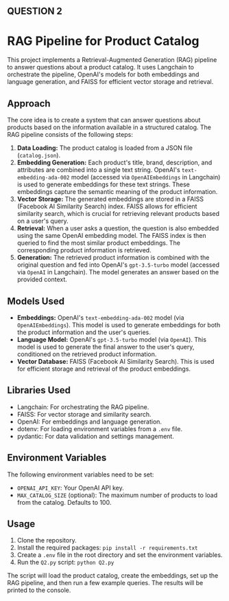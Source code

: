 
## **QUESTION 2** 
# RAG Pipeline for Product Catalog

This project implements a Retrieval-Augmented Generation (RAG) pipeline to answer questions about a product catalog. It uses Langchain to orchestrate the pipeline, OpenAI's models for both embeddings and language generation, and FAISS for efficient vector storage and retrieval.

## **Approach** 

The core idea is to create a system that can answer questions about products based on the information available in a structured catalog. The RAG pipeline consists of the following steps:

1.  **Data Loading:** The product catalog is loaded from a JSON file (`catalog.json`).
2.  **Embedding Generation:**  Each product's title, brand, description, and attributes are combined into a single text string.  OpenAI's `text-embedding-ada-002` model (accessed via `OpenAIEmbeddings` in Langchain) is used to generate embeddings for these text strings. These embeddings capture the semantic meaning of the product information.
3.  **Vector Storage:** The generated embeddings are stored in a FAISS (Facebook AI Similarity Search) index. FAISS allows for efficient similarity search, which is crucial for retrieving relevant products based on a user's query.
4.  **Retrieval:** When a user asks a question, the question is also embedded using the same OpenAI embedding model.  The FAISS index is then queried to find the most similar product embeddings. The corresponding product information is retrieved.
5.  **Generation:** The retrieved product information is combined with the original question and fed into OpenAI's `gpt-3.5-turbo` model (accessed via `OpenAI` in Langchain). The model generates an answer based on the provided context.

## Models Used

*   **Embeddings:** OpenAI's `text-embedding-ada-002` model (via `OpenAIEmbeddings`). This model is used to generate embeddings for both the product information and the user's queries.
*   **Language Model:** OpenAI's `gpt-3.5-turbo` model (via `OpenAI`). This model is used to generate the final answer to the user's query, conditioned on the retrieved product information.
*   **Vector Database:** FAISS (Facebook AI Similarity Search). This is used for efficient storage and retrieval of the product embeddings.

## Libraries Used

*   Langchain: For orchestrating the RAG pipeline.
*   FAISS: For vector storage and similarity search.
*   OpenAI: For embeddings and language generation.
*   dotenv: For loading environment variables from a `.env` file.
*   pydantic: For data validation and settings management.

## Environment Variables

The following environment variables need to be set:

*   `OPENAI_API_KEY`: Your OpenAI API key.
*   `MAX_CATALOG_SIZE` (optional): The maximum number of products to load from the catalog. Defaults to 100.

## Usage

1.  Clone the repository.
2.  Install the required packages: `pip install -r requirements.txt`
3.  Create a `.env` file in the root directory and set the environment variables.
4.  Run the `Q2.py` script: `python Q2.py`

The script will load the product catalog, create the embeddings, set up the RAG pipeline, and then run a few example queries.  The results will be printed to the console.
